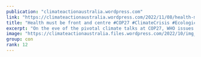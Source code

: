 ```yaml
---
publication: "climateactionaustralia.wordpress.com"
link: "https://climateactionaustralia.wordpress.com/2022/11/08/health-must-be-front-and-centre-cop27-climatecrisis-ecologicalcrisis-economiccrisis-healthcrisis-demand-climateaction-sdg13-tellthetruth/"
title: "Health must be front and centre #COP27 #ClimateCrisis #EcologicalCrisis #EconomicCrisis #HealthCrisis demand #ClimateAction #SDG13 #TellTheTruth"
excerpt: "On the eve of the pivotal climate talks at COP27, WHO issues a grim reminder that the climate crisis continues to make people sick and jeopardizes lives and that health must be at the core of these…"
image: "https://climateactionaustralia.files.wordpress.com/2022/10/img_1863.jpg?w=1200"
group: con
rank: 12
---
```


